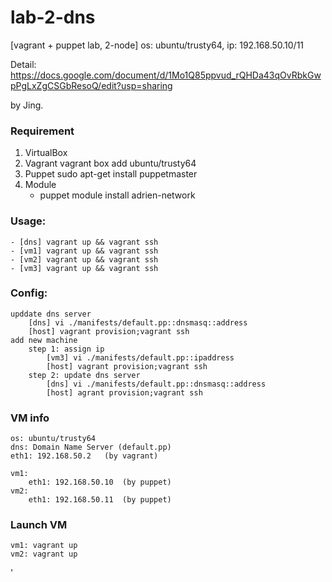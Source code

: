 # lab-2-dns

[vagrant + puppet lab, 2-node] os: ubuntu/trusty64, ip: 192.168.50.10/11

Detail: https://docs.google.com/document/d/1Mo1Q85ppvud_rQHDa43qOvRbkGwpPgLxZgCSGbResoQ/edit?usp=sharing

by Jing.

### Requirement
1. VirtualBox
2. Vagrant
	vagrant box add ubuntu/trusty64
3. Puppet
	sudo apt-get install puppetmaster
4. Module
	- puppet module install adrien-network

### Usage:
	- [dns] vagrant up && vagrant ssh
	- [vm1] vagrant up && vagrant ssh
	- [vm2] vagrant up && vagrant ssh
	- [vm3] vagrant up && vagrant ssh
	
###  Config:
	upddate dns server
		[dns] vi ./manifests/default.pp::dnsmasq::address 
		[host] vagrant provision;vagrant ssh
	add new machine
		step 1: assign ip
			[vm3] vi ./manifests/default.pp::ipaddress
			[host] vagrant provision;vagrant ssh
		step 2: update dns server
			[dns] vi ./manifests/default.pp::dnsmasq::address 
			[host] agrant provision;vagrant ssh
### VM info
    os: ubuntu/trusty64
    dns: Domain Name Server (default.pp)
	eth1: 192.168.50.2   (by vagrant)
	
    vm1: 
	    eth1: 192.168.50.10  (by puppet)
    vm2: 
	    eth1: 192.168.50.11  (by puppet)

### Launch VM
    vm1: vagrant up
    vm2: vagrant up



'

